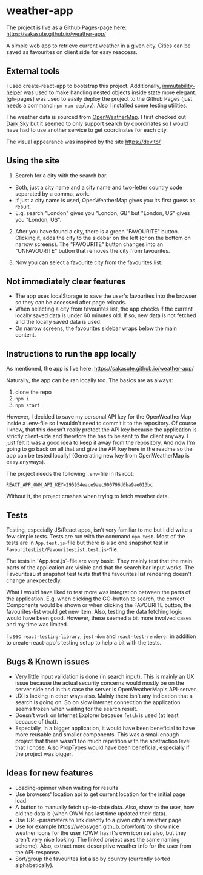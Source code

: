 # weather-app

The project is live as a Github Pages-page here: https://sakasute.github.io/weather-app/

A simple web app to retrieve current weather in a given city. Cities can be saved as favourites on client side for easy reaccess.

## External tools

I used create-react-app to bootstrap this project. Additionally, [immutability-helper](https://github.com/kolodny/immutability-helper) was used to make handling nested objects inside state more elegant. [gh-pages] was used to easily deploy the project to the Github Pages (just needs a command `npm run deploy`). Also I installed some testing utilities.

The weather data is sourced from [OpenWeatherMap](https://openweathermap.org/). I first checked out [Dark Sky](https://darksky.net/dev/docs) but it seemed to only support search by coordinates so I would have had to use another service to get coordinates for each city.

The visual appearance was inspired by the site https://dev.to/

## Using the site

1. Search for a city with the search bar.

- Both, just a city name and a city name and two-letter country code separated by a comma, work.
- If just a city name is used, OpenWeatherMap gives you its first guess as result.
- E.g. search "London" gives you "London, GB" but "London, US" gives you "London, US".

2. After you have found a city, there is a green "FAVOURITE" button. Clicking it, adds the city to the sidebar on the left (or on the bottom on narrow screens). The "FAVOURITE" button changes into an "UNFAVOURITE" button that removes the city from favourites.

3. Now you can select a favourite city from the favourites list.

## Not immediately clear features

- The app uses localStorage to save the user's favourites into the browser so they can be accessed after page reloads.
- When selecting a city from favourites list, the app checks if the current locally saved data is under 60 minutes old. If so, new data is not fetched and the locally saved data is used.
- On narrow screens, the favourites sidebar wraps below the main content.

## Instructions to run the app locally

As mentioned, the app is live here: https://sakasute.github.io/weather-app/

Naturally, the app can be ran locally too. The basics are as always:

1. clone the repo
2. `npm i`
3. `npm start`

However, I decided to save my personal API key for the OpenWeatherMap inside a .env-file so I wouldn't need to commit it to the repository. Of course I know, that this doesn't really protect the API key because the application is strictly client-side and therefore the has to be sent to the client anyway. I just felt it was a good idea to keep it away from the repository. And now I'm going to go back on all that and give the API key here in the readme so the app can be tested locally! (Generating new key from OpenWeatherMap is easy anyways).

The project needs the following `.env`-file in its root:

```
REACT_APP_OWM_API_KEY=295954eace9aec900796d0ba9ae013bc
```

Without it, the project crashes when trying to fetch weather data.

## Tests

Testing, especially JS/React apps, isn't very familiar to me but I did write a few simple tests. Tests are run with the command `npm test`. Most of the tests are in `App.test.js`-file but there is also one snapshot test in `FavouritesList/FavouritesList.test.js`-file.

The tests in ´App.test.js´-file are very basic. They mainly test that the main parts of the application are visible and that the search bar input works. The FavouritesList snapshot test tests that the favourites list rendering doesn't change unexpectedly.

What I would have liked to test more was integration between the parts of the application. E.g. when clicking the GO-button to search, the correct Components would be shown or when clicking the FAVOURITE button, the favourites-list would get new item. Also, testing the data fetching logic would have been good. However, these seemed a bit more involved cases and my time was limited.

I used `react-testing-library`, `jest-dom` and `react-test-renderer` in addition to create-react-app's testing setup to help a bit with the tests.

## Bugs & Known issues

- Very little input validation is done (in search input). This is mainly an UX issue because the actual security concerns would mostly be on the server side and in this case the server is OpenWeatherMap's API-server.
- UX is lacking in other ways also. Mainly there isn't any indication that a search is going on. So on slow internet connection the application seems frozen when waiting for the search result.
- Doesn't work on Internet Explorer because `fetch` is used (at least because of that).
- Especially, in a bigger application, it would have been beneficial to have more reusable and smaller components. This was a small enough project that there wasn't too much repetition with the abstraction level that I chose. Also PropTypes would have been beneficial, especially if the project was bigger.

## Ideas for new features

- Loading-spinner when waiting for results
- Use browsers' location api to get current location for the initial page load.
- A button to manually fetch up-to-date data. Also, show to the user, how old the data is (when OWM has last time updated their data).
- Use URL-parameters to link directly to a given city's weather page.
- Use for example https://websygen.github.io/owfont/ to show nice weather icons for the user (OWM has it's own icon set also, but they aren't very nice looking. The linked project uses the same naming scheme). Also, extract more descriptive weather info for the user from the API-response.
- Sort/group the favourites list also by country (currently sorted alphabetically).
